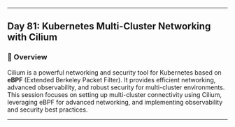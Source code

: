 ﻿---

## Day 81: Kubernetes Multi-Cluster Networking with Cilium

### 📘 Overview

Cilium is a powerful networking and security tool for Kubernetes based on **eBPF** (Extended Berkeley Packet Filter). It provides efficient networking, advanced observability, and robust security for multi-cluster environments. This session focuses on setting up multi-cluster connectivity using Cilium, leveraging eBPF for advanced networking, and implementing observability and security best practices.

---